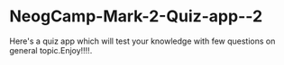 # NeogCamp-Mark-2-Quiz-app--2
Here's a quiz app which will test your knowledge with few questions on general topic.Enjoy!!!!.
